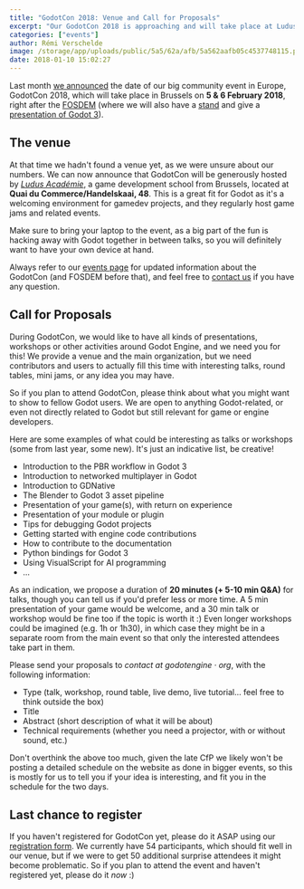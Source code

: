 ```yaml
---
title: "GodotCon 2018: Venue and Call for Proposals"
excerpt: "Our GodotCon 2018 is approaching and will take place at Ludus Académie in Brussels on February 5 & 6. It's your last chance to register if you want to attend the event, and it's now also the time for all participants to think about talks, workshops or other activities that they would like to have during GodotCon, and then send us their proposals."
categories: ["events"]
author: Rémi Verschelde
image: /storage/app/uploads/public/5a5/62a/afb/5a562aafb05c4537748115.png
date: 2018-01-10 15:02:27
---
```


Last month [we announced](/article/get-ready-fosdem-and-godotcon-2018) the date of our big community event in Europe, GodotCon 2018, which will take place in Brussels on **5 & 6 February 2018**, right after the [FOSDEM](https://fosdem.org/2018/) (where we will also have a [stand](https://fosdem.org/2018/stands/) and give a [presentation of Godot 3](https://fosdem.org/2018/schedule/event/godot3/)).

## The venue

At that time we hadn't found a venue yet, as we were unsure about our numbers. We can now announce that GodotCon will be generously hosted by [*Ludus Académie*](http://ludus-academie.com/), a game development school from Brussels, located at **Quai du Commerce/Handelskaai, 48**. This is a great fit for Godot as it's a welcoming environment for gamedev projects, and they regularly host game jams and related events.

Make sure to bring your laptop to the event, as a big part of the fun is hacking away with Godot together in between talks, so you will definitely want to have your own device at hand.

Always refer to our [events page](https://godotengine.org/events) for updated information about the GodotCon (and FOSDEM before that), and feel free to [contact us](/contact) if you have any question.

## Call for Proposals

During GodotCon, we would like to have all kinds of presentations, workshops or other activities around Godot Engine, and we need you for this! We provide a venue and the main organization, but we need contributors and users to actually fill this time with interesting talks, round tables, mini jams, or any idea you may have.

So if you plan to attend GodotCon, please think about what you might want to show to fellow Godot users. We are open to anything Godot-related, or even not directly related to Godot but still relevant for game or engine developers.

Here are some examples of what could be interesting as talks or workshops (some from last year, some new). It's just an indicative list, be creative!

- Introduction to the PBR workflow in Godot 3
- Introduction to networked multiplayer in Godot
- Introduction to GDNative
- The Blender to Godot 3 asset pipeline
- Presentation of your game(s), with return on experience
- Presentation of your module or plugin
- Tips for debugging Godot projects
- Getting started with engine code contributions
- How to contribute to the documentation
- Python bindings for Godot 3
- Using VisualScript for AI programming
- ...

As an indication, we propose a duration of **20 minutes (+ 5-10 min Q&A)** for talks, though you can tell us if you'd prefer less or more time. A 5 min presentation of your game would be welcome, and a 30 min talk or workshop would be fine too if the topic is worth it :)
Even longer workshops could be imagined (e.g. 1h or 1h30), in which case they might be in a separate room from the main event so that only the interested attendees take part in them.

Please send your proposals to *contact at godotengine · org*, with the following information:

- Type (talk, workshop, round table, live demo, live tutorial... feel free to think outside the box)
- Title
- Abstract (short description of what it will be about)
- Technical requirements (whether you need a projector, with or without sound, etc.)

Don't overthink the above too much, given the late CfP we likely won't be posting a detailed schedule on the website as done in bigger events, so this is mostly for us to tell you if your idea is interesting, and fit you in the schedule for the two days.

## Last chance to register

If you haven't registered for GodotCon yet, please do it ASAP using our [registration form](https://framaforms.org/registration-for-godotcon-2018-1512567025). We currently have 54 participants, which should fit well in our venue, but if we were to get 50 additional surprise attendees it might become problematic. So if you plan to attend the event and haven't registered yet, please do it *now* :)
